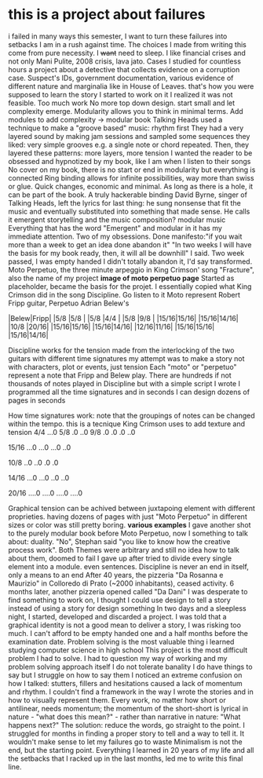 # this is a project about failures
i failed in many ways this semester, I want to turn these failures into setbacks
I am in a rush against time. The choices I made from writing this come from pure necessity. I ~~want~~ need to sleep.
I like financial crises and not only
Mani Pulite, 2008 crisis, lava jato. Cases I studied for countless hours 
a project about a detective that collects evidence on a corruption case. Suspect's IDs, government documentation, various evidence of different nature and marginalia like in House of Leaves. that's how you were supposed to learn the story
I started to work on it I realized it was not feasible. Too much work
No more top down design. start small and let complexity emerge.
Modularity allows you to think in minimal terms. Add modules to add complexity -> modular book
Talking Heads used a technique to make a "groove based" music: rhythm first
They had a very layered sound by making jam sessions and sampled some sequences they liked: very simple grooves e.g. a single note or chord repeated. Then, they layered these patterns: more layers, more tension
I wanted the reader to be obsessed and hypnotized by my book, like I am when I listen to their songs
No cover on my book, there is no start or end in modularity but everything is connected
Ring binding allows for infinite possibilities, way more than swiss or glue. Quick changes, economic and minimal. As long as there is a hole, it can be part of the book. A truly hackerable binding
David Byrne, singer of Talking Heads, left the lyrics for last thing: he sung nonsense that fit the music and eventually substituted into something that made sense. He calls it emergent storytelling and the music composition? modular music
Everything that has the word "Emergent" and modular in it has my immediate attention. Two of my obsessions.
Done manifesto:"if you wait more than a week to get an idea done abandon it"
"In two weeks I will have the basis for my book ready, then, it will all be downhill" I said. Two week passed, I was empty handed
I didn't totally abandon it, I'd say transformed.
Moto Perpetuo, the three minute arpeggio in King Crimson' song "Fracture", also the name of my project
**image of moto perpetuo page**
Started as placeholder, became the basis for the projet.
I essentially copied what King Crimson did in the song Discipline. Go listen to it
Moto represent Robert Fripp guitar, Perpetuo Adrian Belew's

|Belew|Fripp|
|5/8  |5/8  |
|5/8  |4/4  |
|5/8  |9/8  |
|15/16|15/16|
|15/16|14/16|
|10/8 |20/16|
|15/16|15/16|
|15/16|14/16|
|12/16|11/16|
|15/16|15/16|
|15/16|14/16|

Discipline works for the tension made from the interlocking of the two guitars with different time signatures
my attempt was to make a story not with characters, plot or events, just tension
Each "moto" or "perpetuo" represent a note that Fripp and Belew play. There are hundreds if not thousands of notes played in Discipline but with a simple script I wrote I programmed all the time signatures and in seconds I can design dozens of pages in seconds

How time signatures work:
note that the groupings of notes can be changed within the tempo. this is a tecnique King Crimson uses to add texture and tension
4/4
...0
5/8
.0 ..0 
9/8
.0 .0 .0 ..0

15/16
...0 ...0 ...0 ..0

10/8
..0 ..0 .0 .0

14/16
...0 ...0 ..0 ..0

20/16
....0 ....0 ....0 ....0

Graphical tension can be achived between juxtapoing element with different proprieties.
having dozens of pages with just "Moto Perpetuo" in different sizes or color was still pretty boring.
**various examples**
I gave another shot to the purely modular book before Moto Perpetuo, now I something to talk about: duality. "No", Stephan said "you like to know how the creative process work". Both Themes were arbitrary and still no idea how to talk about them, doomed to fail
I gave up after tried to divide every single element into a module. even sentences.
Discipline is never an end in itself, only a means to an end
After 40 years, the pizzeria "Da Rosanna e Maurizio" in Colloredo di Prato (~2000 inhabitants), ceased activity. 6 months later, another pizzeria opened called "Da Dani"
I was desperate to find something to work on, I thought I could use design to tell a story instead of using a story for design something
In two days and a sleepless night, I started, developed and discarded a project. 
I was told that a graphical identity is not a good mean to deliver a story, I was risking too much.
I can't afford to be empty handed one and a half months before the examination date. 
Problem solving is the most valuable thing i learned studying computer science in high school
This project is the most difficult problem I had to solve.
I had to question my way of working and my problem solving approach itself
I do not tolerate banality
I do have things to say but I struggle on how to say them
I noticed an extreme confusion on how I talked: stutters, fillers and hesitations caused a lack of momentum and rhythm. 
I couldn't find a framework in the way I wrote the stories and in how to visually represent them.
Every work, no matter how short or antilinear, needs momentum; the momentum of the short-short is lyrical in nature - "what does this mean?" - rather than narrative in nature: "What happens next?"
The solution: reduce the words, go straight to the point.
I struggled for months in finding a proper story to tell and a way to tell it. 
It wouldn't make sense to let my failures go to waste
Minimalism is not the end, but the starting point.
Everything I learned in 20 years of my life and all the setbacks that I racked up in the last months, led me to write this final line.














